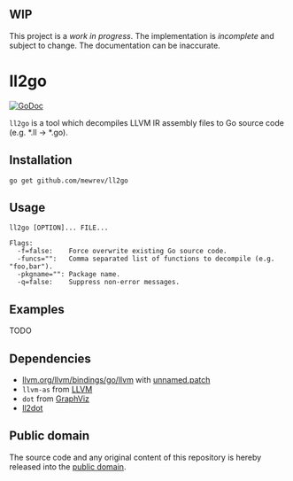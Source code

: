 ## WIP

This project is a *work in progress*. The implementation is *incomplete* and subject to change. The documentation can be inaccurate.

# ll2go

[![GoDoc](https://godoc.org/github.com/mewrev/ll2go?status.svg)](https://godoc.org/github.com/mewrev/ll2go)

`ll2go` is a tool which decompiles LLVM IR assembly files to Go source code (e.g. *.ll -> *.go).

## Installation

```shell
go get github.com/mewrev/ll2go
```

## Usage

    ll2go [OPTION]... FILE...

    Flags:
      -f=false:    Force overwrite existing Go source code.
      -funcs="":   Comma separated list of functions to decompile (e.g. "foo,bar").
      -pkgname="": Package name.
      -q=false:    Suppress non-error messages.

## Examples

TODO

## Dependencies

* [llvm.org/llvm/bindings/go/llvm](https://godoc.org/llvm.org/llvm/bindings/go/llvm) with [unnamed.patch](https://raw.githubusercontent.com/mewrev/ll2dot/master/unnamed.patch)
* `llvm-as` from [LLVM](http://llvm.org/)
* `dot` from [GraphViz](http://www.graphviz.org/)
* [ll2dot](https://github.com/mewrev/ll2dot)

## Public domain

The source code and any original content of this repository is hereby released into the [public domain].

[public domain]: https://creativecommons.org/publicdomain/zero/1.0/
